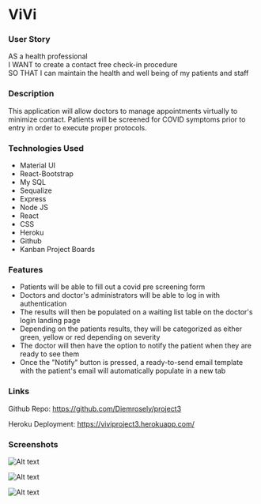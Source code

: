 # ViVi 

### User Story

AS a health professional <br>
I WANT to create a contact free check-in procedure <br>
SO THAT I can maintain the health and well being of my patients and staff

### Description 

This application will allow doctors to manage appointments virtually to minimize contact. Patients will be screened for COVID symptoms prior to entry in order to execute proper protocols.  

### Technologies Used

* Material UI
* React-Bootstrap
* My SQL
* Sequalize
* Express
* Node JS
* React 
* CSS
* Heroku
* Github 
* Kanban Project Boards 

### Features

* Patients will be able to fill out a covid pre screening form
* Doctors and doctor's administrators will be able to log in with authentication
* The results will then be populated on a waiting list table on the doctor's login landing page
* Depending on the patients results, they will be categorized as either green, yellow or red depending on severity 
* The doctor will then have the option to notify the patient when they are ready to see them
* Once the "Notify" button is pressed, a ready-to-send email template with the patient's email will automatically populate in a new tab

### Links

Github Repo: https://github.com/Diemrosely/project3

Heroku Deployment: https://viviproject3.herokuapp.com/

### Screenshots

![Alt text](Assets/screenshots/top.PNG "Main")

![Alt text](Assets/screenshots/main.PNG "Main")

![Alt text](Assets/screenshots/contact.PNG "Main")
